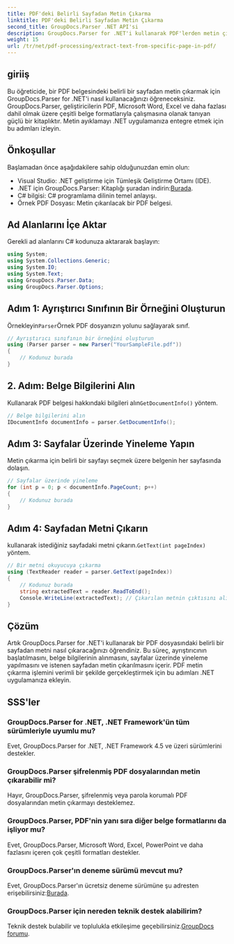 ```yaml
---
title: PDF'deki Belirli Sayfadan Metin Çıkarma
linktitle: PDF'deki Belirli Sayfadan Metin Çıkarma
second_title: GroupDocs.Parser .NET API'si
description: GroupDocs.Parser for .NET'i kullanarak PDF'lerden metin çıkarın. Bu güçlü kitaplıkla belirli sayfa içeriğini zahmetsizce alın.
weight: 15
url: /tr/net/pdf-processing/extract-text-from-specific-page-in-pdf/
---
```

## giriiş
Bu öğreticide, bir PDF belgesindeki belirli bir sayfadan metin çıkarmak için GroupDocs.Parser for .NET'i nasıl kullanacağınızı öğreneceksiniz. GroupDocs.Parser, geliştiricilerin PDF, Microsoft Word, Excel ve daha fazlası dahil olmak üzere çeşitli belge formatlarıyla çalışmasına olanak tanıyan güçlü bir kitaplıktır. Metin ayıklamayı .NET uygulamanıza entegre etmek için bu adımları izleyin.
## Önkoşullar
Başlamadan önce aşağıdakilere sahip olduğunuzdan emin olun:
- Visual Studio: .NET geliştirme için Tümleşik Geliştirme Ortamı (IDE).
-  .NET için GroupDocs.Parser: Kitaplığı şuradan indirin:[Burada](https://releases.groupdocs.com/parser/net/).
- C# bilgisi: C# programlama dilinin temel anlayışı.
- Örnek PDF Dosyası: Metin çıkarılacak bir PDF belgesi.

## Ad Alanlarını İçe Aktar
Gerekli ad alanlarını C# kodunuza aktararak başlayın:
```csharp
using System;
using System.Collections.Generic;
using System.IO;
using System.Text;
using GroupDocs.Parser.Data;
using GroupDocs.Parser.Options;
```
## Adım 1: Ayrıştırıcı Sınıfının Bir Örneğini Oluşturun
 Örnekleyin`Parser`Örnek PDF dosyanızın yolunu sağlayarak sınıf.
```csharp
// Ayrıştırıcı sınıfının bir örneğini oluşturun
using (Parser parser = new Parser("YourSampleFile.pdf"))
{
    // Kodunuz burada
}
```
## 2. Adım: Belge Bilgilerini Alın
 Kullanarak PDF belgesi hakkındaki bilgileri alın`GetDocumentInfo()` yöntem.
```csharp
// Belge bilgilerini alın
IDocumentInfo documentInfo = parser.GetDocumentInfo();
```
## Adım 3: Sayfalar Üzerinde Yineleme Yapın
Metin çıkarma için belirli bir sayfayı seçmek üzere belgenin her sayfasında dolaşın.
```csharp
// Sayfalar üzerinde yineleme
for (int p = 0; p < documentInfo.PageCount; p++)
{
    // Kodunuz burada
}
```
## Adım 4: Sayfadan Metni Çıkarın
 kullanarak istediğiniz sayfadaki metni çıkarın.`GetText(int pageIndex)` yöntem.
```csharp
// Bir metni okuyucuya çıkarma
using (TextReader reader = parser.GetText(pageIndex))
{
    // Kodunuz burada
    string extractedText = reader.ReadToEnd();
    Console.WriteLine(extractedText); // Çıkarılan metnin çıktısını alın
}
```

## Çözüm
Artık GroupDocs.Parser for .NET'i kullanarak bir PDF dosyasındaki belirli bir sayfadan metni nasıl çıkaracağınızı öğrendiniz. Bu süreç, ayrıştırıcının başlatılmasını, belge bilgilerinin alınmasını, sayfalar üzerinde yineleme yapılmasını ve istenen sayfadan metin çıkarılmasını içerir. PDF metin çıkarma işlemini verimli bir şekilde gerçekleştirmek için bu adımları .NET uygulamanıza ekleyin.

## SSS'ler
### GroupDocs.Parser for .NET, .NET Framework'ün tüm sürümleriyle uyumlu mu?
Evet, GroupDocs.Parser for .NET, .NET Framework 4.5 ve üzeri sürümlerini destekler.
### GroupDocs.Parser şifrelenmiş PDF dosyalarından metin çıkarabilir mi?
Hayır, GroupDocs.Parser, şifrelenmiş veya parola korumalı PDF dosyalarından metin çıkarmayı desteklemez.
### GroupDocs.Parser, PDF'nin yanı sıra diğer belge formatlarını da işliyor mu?
Evet, GroupDocs.Parser, Microsoft Word, Excel, PowerPoint ve daha fazlasını içeren çok çeşitli formatları destekler.
### GroupDocs.Parser'ın deneme sürümü mevcut mu?
 Evet, GroupDocs.Parser'ın ücretsiz deneme sürümüne şu adresten erişebilirsiniz:[Burada](https://releases.groupdocs.com/).
### GroupDocs.Parser için nereden teknik destek alabilirim?
 Teknik destek bulabilir ve toplulukla etkileşime geçebilirsiniz.[GroupDocs forumu](https://forum.groupdocs.com/c/parser/17).
